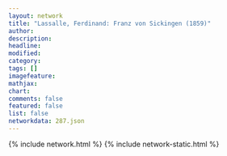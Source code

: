 ```yaml
---
layout: network
title: "Lassalle, Ferdinand: Franz von Sickingen (1859)"
author:
description:
headline:
modified:
category:
tags: []
imagefeature: 
mathjax: 
chart: 
comments: false
featured: false
list: false
networkdata: 287.json
---
```

{% include network.html %}
{% include network-static.html %}

